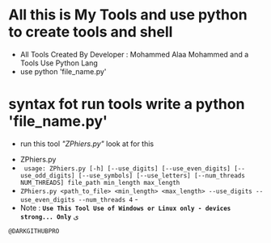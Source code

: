 # All this is My Tools and use python to create tools and shell

- All Tools Created By Developer : Mohammed Alaa Mohammed and a Tools Use Python Lang
- use python 'file_name.py'



# syntax fot run tools write a python 'file_name.py'

* run this tool *"ZPhiers.py"* look at for this
- ZPhiers.py
-  ``` usage: ZPhiers.py [-h] [--use_digits] [--use_even_digits] [--use_odd_digits] [--use_symbols] [--use_letters] [--num_threads NUM_THREADS] file_path min_length max_length```
- ```ZPhiers.py <path_to_file> <min_length> <max_length> --use_digits --use_even_digits --num_threads 4``` -
-  Note : **```Use This Tool Use of Windows or Linux only - devices strong... Only```**
  ى


```@DARKGITHUBPRO```
